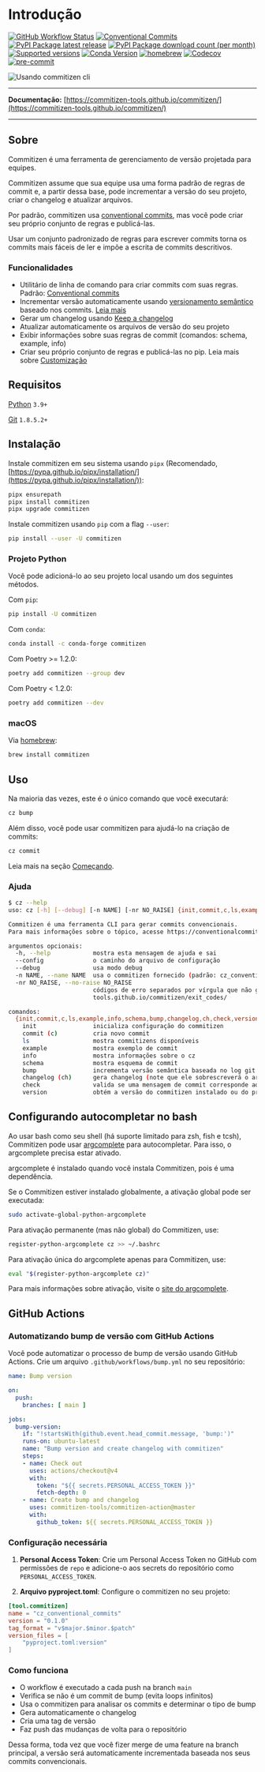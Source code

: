 # Introdução

[![GitHub Workflow Status](https://img.shields.io/github/actions/workflow/status/commitizen-tools/commitizen/pythonpackage.yml?label=python%20package&logo=github&logoColor=white&style=flat-square)](https://github.com/commitizen-tools/commitizen/actions)
[![Conventional Commits](https://img.shields.io/badge/Conventional%20Commits-1.0.0-yellow.svg?style=flat-square)](https://conventionalcommits.org)
[![PyPI Package latest release](https://img.shields.io/pypi/v/commitizen.svg?style=flat-square)](https://pypi.org/project/commitizen/)
[![PyPI Package download count (per month)](https://img.shields.io/pypi/dm/commitizen?style=flat-square)](https://pypi.org/project/commitizen/)
[![Supported versions](https://img.shields.io/pypi/pyversions/commitizen.svg?style=flat-square)](https://pypi.org/project/commitizen/)
[![Conda Version](https://img.shields.io/conda/vn/conda-forge/commitizen?style=flat-square)](https://anaconda.org/conda-forge/commitizen)
[![homebrew](https://img.shields.io/homebrew/v/commitizen?color=teal&style=flat-square)](https://formulae.brew.sh/formula/commitizen)
[![Codecov](https://img.shields.io/codecov/c/github/commitizen-tools/commitizen.svg?style=flat-square)](https://codecov.io/gh/commitizen-tools/commitizen)
[![pre-commit](https://img.shields.io/badge/pre--commit-enabled-brightgreen?style=flat-square&logo=pre-commit&logoColor=white)](https://github.com/pre-commit/pre-commit)

![Usando commitizen cli](https://commitizen-tools.github.io/commitizen/images/demo.gif)

---

**Documentação:** [https://commitizen-tools.github.io/commitizen/](https://commitizen-tools.github.io/commitizen/)

---

## Sobre

Commitizen é uma ferramenta de gerenciamento de versão projetada para equipes.

Commitizen assume que sua equipe usa uma forma padrão de regras de commit e, a partir dessa base, pode incrementar a versão do seu projeto, criar o changelog e atualizar arquivos.

Por padrão, commitizen usa [conventional commits](https://www.conventionalcommits.org), mas você pode criar seu próprio conjunto de regras e publicá-las.

Usar um conjunto padronizado de regras para escrever commits torna os commits mais fáceis de ler e impõe a escrita de commits descritivos.

### Funcionalidades

- Utilitário de linha de comando para criar commits com suas regras. Padrão: [Conventional commits](https://www.conventionalcommits.org)
- Incrementar versão automaticamente usando [versionamento semântico](https://semver.org/) baseado nos commits. [Leia mais](https://commitizen-tools.github.io/commitizen/commands/bump/)
- Gerar um changelog usando [Keep a changelog](https://keepachangelog.com/)
- Atualizar automaticamente os arquivos de versão do seu projeto
- Exibir informações sobre suas regras de commit (comandos: schema, example, info)
- Criar seu próprio conjunto de regras e publicá-las no pip. Leia mais sobre [Customização](https://commitizen-tools.github.io/commitizen/customization/)

## Requisitos

[Python](https://www.python.org/downloads/) `3.9+`

[Git](https://git-scm.com/downloads) `1.8.5.2+`

## Instalação

Instale commitizen em seu sistema usando `pipx` (Recomendado, [https://pypa.github.io/pipx/installation/](https://pypa.github.io/pipx/installation/)):

```bash
pipx ensurepath
pipx install commitizen
pipx upgrade commitizen
```

Instale commitizen usando `pip` com a flag `--user`:

```bash
pip install --user -U commitizen
```

### Projeto Python

Você pode adicioná-lo ao seu projeto local usando um dos seguintes métodos.

Com `pip`:

```bash
pip install -U commitizen
```

Com `conda`:

```bash
conda install -c conda-forge commitizen
```

Com Poetry >= 1.2.0:

```bash
poetry add commitizen --group dev
```

Com Poetry < 1.2.0:

```bash
poetry add commitizen --dev
```

### macOS

Via [homebrew](https://formulae.brew.sh/formula/commitizen):

```bash
brew install commitizen
```

## Uso

Na maioria das vezes, este é o único comando que você executará:

```bash
cz bump
```

Além disso, você pode usar commitizen para ajudá-lo na criação de commits:

```bash
cz commit
```

Leia mais na seção [Começando](https://commitizen-tools.github.io/commitizen/getting_started/).

### Ajuda

```bash
$ cz --help
uso: cz [-h] [--debug] [-n NAME] [-nr NO_RAISE] {init,commit,c,ls,example,info,schema,bump,changelog,ch,check,version} ...

Commitizen é uma ferramenta CLI para gerar commits convencionais.
Para mais informações sobre o tópico, acesse https://conventionalcommits.org/

argumentos opcionais:
  -h, --help            mostra esta mensagem de ajuda e sai
  --config              o caminho do arquivo de configuração
  --debug               usa modo debug
  -n NAME, --name NAME  usa o commitizen fornecido (padrão: cz_conventional_commits)
  -nr NO_RAISE, --no-raise NO_RAISE
                        códigos de erro separados por vírgula que não gerarão erro, ex: cz -nr 1,2,3 bump. Veja os códigos em https://commitizen-
                        tools.github.io/commitizen/exit_codes/

comandos:
  {init,commit,c,ls,example,info,schema,bump,changelog,ch,check,version}
    init                inicializa configuração do commitizen
    commit (c)          cria novo commit
    ls                  mostra commitizens disponíveis
    example             mostra exemplo de commit
    info                mostra informações sobre o cz
    schema              mostra esquema de commit
    bump                incrementa versão semântica baseada no log git
    changelog (ch)      gera changelog (note que ele sobrescreverá o arquivo existente)
    check               valida se uma mensagem de commit corresponde ao esquema do commitizen
    version             obtém a versão do commitizen instalado ou do projeto atual (padrão: commitizen instalado)
```

## Configurando autocompletar no bash

Ao usar bash como seu shell (há suporte limitado para zsh, fish e tcsh), Commitizen pode usar [argcomplete](https://kislyuk.github.io/argcomplete/) para autocompletar. Para isso, o argcomplete precisa estar ativado.

argcomplete é instalado quando você instala Commitizen, pois é uma dependência.

Se o Commitizen estiver instalado globalmente, a ativação global pode ser executada:

```bash
sudo activate-global-python-argcomplete
```

Para ativação permanente (mas não global) do Commitizen, use:

```bash
register-python-argcomplete cz >> ~/.bashrc
```

Para ativação única do argcomplete apenas para Commitizen, use:

```bash
eval "$(register-python-argcomplete cz)"
```

Para mais informações sobre ativação, visite o [site do argcomplete](https://kislyuk.github.io/argcomplete/).

## GitHub Actions

### Automatizando bump de versão com GitHub Actions

Você pode automatizar o processo de bump de versão usando GitHub Actions. Crie um arquivo `.github/workflows/bump.yml` no seu repositório:

```yaml
name: Bump version

on:
  push:
    branches: [ main ]

jobs:
  bump-version:
    if: "!startsWith(github.event.head_commit.message, 'bump:')"
    runs-on: ubuntu-latest
    name: "Bump version and create changelog with commitizen"
    steps:
    - name: Check out
      uses: actions/checkout@v4
      with:
        token: "${{ secrets.PERSONAL_ACCESS_TOKEN }}"
        fetch-depth: 0
    - name: Create bump and changelog
      uses: commitizen-tools/commitizen-action@master
      with:
        github_token: ${{ secrets.PERSONAL_ACCESS_TOKEN }}
```

### Configuração necessária

1. **Personal Access Token**: Crie um Personal Access Token no GitHub com permissões de `repo` e adicione-o aos secrets do repositório como `PERSONAL_ACCESS_TOKEN`.

2. **Arquivo pyproject.toml**: Configure o commitizen no seu projeto:

```toml
[tool.commitizen]
name = "cz_conventional_commits"
version = "0.1.0"
tag_format = "v$major.$minor.$patch"
version_files = [
    "pyproject.toml:version"
]
```

### Como funciona

- O workflow é executado a cada push na branch `main`
- Verifica se não é um commit de bump (evita loops infinitos)
- Usa o commitizen para analisar os commits e determinar o tipo de bump
- Gera automaticamente o changelog
- Cria uma tag de versão
- Faz push das mudanças de volta para o repositório

Dessa forma, toda vez que você fizer merge de uma feature na branch principal, a versão será automaticamente incrementada baseada nos seus commits convencionais.
